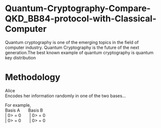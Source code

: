 # Quantum-Cryptography-Compare-QKD_BB84-protocol-with-Classical-Computer

Quantum cryptography is one of the emerging topics in the field of computer industry. Quantum Cryptography is the future of the next generation.The best known example of quantum cryptography is quantum key distribution 

<h1>Methodology</h1>

Alice <br>
        Encodes her information randomly in one of the two bases…
   

For example,<br>
     Basis A  &nbsp; &nbsp; &nbsp;  Basis B <br>
     | 0> = 0 &nbsp; &nbsp; &nbsp;  | 0> = 0 <br>
     | 0> = 0 &nbsp; &nbsp; &nbsp;  | 0> = 0<br>
